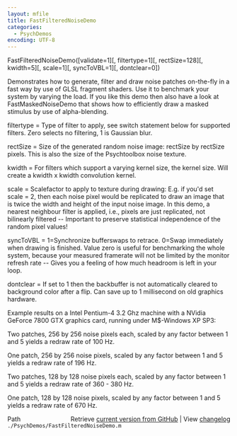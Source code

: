 ```yaml
---
layout: mfile
title: FastFilteredNoiseDemo
categories:
  - PsychDemos
encoding: UTF-8
---
```


FastFilteredNoiseDemo\(\[validate=1\]\[, filtertype=1\]\[, rectSize=128\]\[, kwidth=5\]\[, scale=1\]\[, syncToVBL=1\]\[, dontclear=0\]\)

Demonstrates how to generate, filter and draw noise patches on-the-fly
in a fast way by use of GLSL fragment shaders.
Use it to benchmark your system by varying the load. If you like this demo
then also have a look at FastMaskedNoiseDemo that shows how to
efficiently draw a masked stimulus by use of alpha-blending.

filtertype = Type of filter to apply, see switch statement below for
supported filters. Zero selects no filtering, 1 is Gaussian blur.

rectSize = Size of the generated random noise image: rectSize by rectSize
           pixels. This is also the size of the Psychtoolbox noise
           texture.

kwidth = For filters which support a varying kernel size, the kernel
size. Will create a kwidth x kwidth convolution kernel.

scale = Scalefactor to apply to texture during drawing: E.g. if you'd set
scale = 2, then each noise pixel would be replicated to draw an image
that is twice the width and height of the input noise image. In this
demo, a nearest neighbour filter is applied, i.e., pixels are just
replicated, not bilinearly filtered -- Important to preserve statistical
independence of the random pixel values\!

syncToVBL = 1=Synchronize bufferswaps to retrace. 0=Swap immediately when
drawing is finished. Value zero is useful for benchmarking the whole
system, because your measured framerate will not be limited by the
monitor refresh rate -- Gives you a feeling of how much headroom is left
in your loop.

dontclear = If set to 1 then the backbuffer is not automatically cleared
to background color after a flip. Can save up to 1 millisecond on old
graphics hardware.

Example results on a Intel Pentium-4 3.2 Ghz machine with a NVidia
GeForce 7800 GTX graphics card, running under M$-Windows XP SP3:

Two patches, 256 by 256 noise pixels each, scaled by any factor between 1
and 5 yields a redraw rate of 100 Hz.

One patch, 256 by 256 noise pixels, scaled by any factor between 1
and 5 yields a redraw rate of 196 Hz.

Two patches, 128 by 128 noise pixels each, scaled by any factor between 1
and 5 yields a redraw rate of 360 - 380 Hz.

One patch, 128 by 128 noise pixels, scaled by any factor between 1
and 5 yields a redraw rate of 670 Hz.


<div class="code_header" style="text-align:right;">
  <span style="float:left;">Path&nbsp;&nbsp;</span> <span class="counter">Retrieve <a href=
  "https://raw.github.com/Psychtoolbox-3/Psychtoolbox-3/beta/./PsychDemos/FastFilteredNoiseDemo.m">current version from GitHub</a> | View <a href=
  "https://github.com/Psychtoolbox-3/Psychtoolbox-3/commits/beta/./PsychDemos/FastFilteredNoiseDemo.m">changelog</a></span>
</div>
<div class="code">
  <code>./PsychDemos/FastFilteredNoiseDemo.m</code>
</div>
